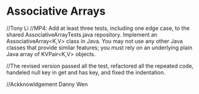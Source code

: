 
Associative Arrays
==================
//Tony Li
//MP4:
Add at least three tests, including one edge case, to the shared AssociativeArrayTests.java repository. 
Implement an AssociativeArray<K,V> class in Java. You may not use any other Java classes that provide similar features; you must rely on an underlying plain Java array of KVPair<K,V> objects.

//The revised version passed all the test, refactored all the repeated code, handeled null key in get and has key, and fixed the indentation.


//Ackknowldgement Danny Wen 

